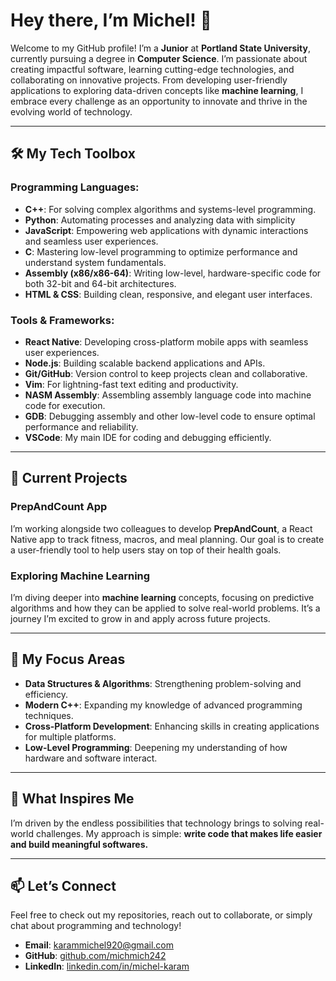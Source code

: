 # Hey there, I’m Michel! 👋  

Welcome to my GitHub profile! I’m a **Junior** at **Portland State University**, currently pursuing a degree in **Computer Science**. I’m passionate about creating impactful software, learning cutting-edge technologies, and collaborating on innovative projects. From developing user-friendly applications to exploring data-driven concepts like **machine learning**, I embrace every challenge as an opportunity to innovate and thrive in the evolving world of technology. 

---

## 🛠️ My Tech Toolbox  

### Programming Languages:  
- **C++**: For solving complex algorithms and systems-level programming.  
- **Python**: Automating processes and analyzing data with simplicity
- **JavaScript**: Empowering web applications with dynamic interactions and seamless user experiences.  
- **C**: Mastering low-level programming to optimize performance and understand system fundamentals.
- **Assembly (x86/x86-64)**: Writing low-level, hardware-specific code for both 32-bit and 64-bit architectures.
- **HTML & CSS**: Building clean, responsive, and elegant user interfaces.

### Tools & Frameworks:  
- **React Native**: Developing cross-platform mobile apps with seamless user experiences.  
- **Node.js**: Building scalable backend applications and APIs.  
- **Git/GitHub**: Version control to keep projects clean and collaborative.  
- **Vim**: For lightning-fast text editing and productivity.  
- **NASM Assembly**: Assembling assembly language code into machine code for execution.
- **GDB**: Debugging assembly and other low-level code to ensure optimal performance and reliability.
- **VSCode**: My main IDE for coding and debugging efficiently.

---

## 🚧 Current Projects  

### **PrepAndCount App**  
I’m working alongside two colleagues to develop **PrepAndCount**, a React Native app to track fitness, macros, and meal planning. Our goal is to create a user-friendly tool to help users stay on top of their health goals.

### Exploring Machine Learning  
I’m diving deeper into **machine learning** concepts, focusing on predictive algorithms and how they can be applied to solve real-world problems. It’s a journey I’m excited to grow in and apply across future projects.

---

## 🌱 My Focus Areas  
- **Data Structures & Algorithms**: Strengthening problem-solving and efficiency.  
- **Modern C++**: Expanding my knowledge of advanced programming techniques.  
- **Cross-Platform Development**: Enhancing skills in creating applications for multiple platforms.  
- **Low-Level Programming**: Deepening my understanding of how hardware and software interact.

---

## 🌟 What Inspires Me  
I’m driven by the endless possibilities that technology brings to solving real-world challenges. My approach is simple: **write code that makes life easier and build meaningful softwares.**  

---

## 📫 Let’s Connect  

Feel free to check out my repositories, reach out to collaborate, or simply chat about programming and technology!  
- **Email**: [karammichel920@gmail.com](mailto:karammichel920@gmail.com)  
- **GitHub**: [github.com/michmich242](https://github.com/michmich242)  
- **LinkedIn**: [linkedin.com/in/michel-karam](https://www.linkedin.com/in/michel-karam-9113432a7/)
